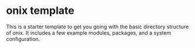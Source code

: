 # onix template

This is a starter template to get you going with the basic directory structure
of onix. It includes a few example modules, packages, and a system
configuration.
